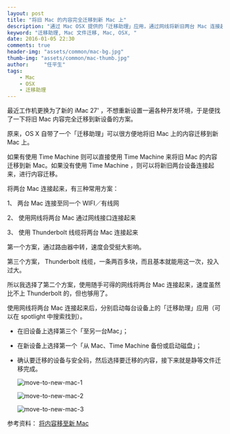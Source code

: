 ```yaml
---
layout: post
title: "将旧 Mac 的内容完全迁移到新 Mac 上"
description: "通过 Mac OSX 提供的「迁移助理」应用，通过网线将新旧两台 Mac 连接起来，就可以将就设备的文件内容完全迁移到新的 Mac 上，更换新设备也很轻松。"
keyword: "迁移助理, Mac 文件迁移, Mac, OSX, "
date: 2016-01-05 22:30
comments: true
header-img: "assets/common/mac-bg.jpg"
thumb-img: "assets/common/mac-thumb.jpg"
author:     "任平生"
tags:
    - Mac
    - OSX
    - 迁移助理
---
```


最近工作机更换为了新的 iMac 27' ，不想重新设置一遍各种开发环境，于是便找了一下将旧 Mac 内容完全迁移到新设备的方案。

原来，OS X  自带了一个「迁移助理」可以很方便地将旧 Mac 上的内容迁移到新 Mac 上。

如果有使用 Time Machine 则可以直接使用 Time Machine 来将旧 Mac 的内容迁移到新 Mac。如果没有使用 Time Machine ，则可以将新旧两台设备连接起来，进行内容迁移。

将两台 Mac 连接起来，有三种常用方案：

1、 两台 Mac 连接至同一个 WIFI／有线网

2、 使用网线将两台 Mac 通过网线接口连接起来

3、 使用 Thunderbolt 线缆将两台 Mac 连接起来



第一个方案，通过路由器中转，速度会受挺大影响。

第三个方案， Thunderbolt 线缆，一条两百多块，而且基本就能用这一次，投入过大。

所以我选择了第二个方案，使用随手可得的网线将两台 Mac 连接起来，速度虽然比不上 Thunderbolt 的，但也够用了。



使用网线将两台 Mac 连接起来后，分别启动每台设备上的「迁移助理」应用（可以在 spotlight 中搜索找到）。

- 在旧设备上选择第三个「至另一台Mac」；


- 在新设备上选择第一个「从 Mac、Time Machine 备份或启动磁盘」；


- 确认要迁移的设备与安全码，然后选择要迁移的内容，接下来就是静等文件迁移完成。
  
  ![move-to-new-mac-1](http://note.rpsh.net/assets/2016/01/move-to-new-mac-1.jpg)
  
  ![move-to-new-mac-2](http://note.rpsh.net/assets/2016/01/move-to-new-mac-2.jpg)
  
  ![move-to-new-mac-3](http://note.rpsh.net/assets/2016/01/move-to-new-mac-3.jpg)



参考资料：
[将内容移至新 Mac](https://support.apple.com/zh-cn/HT204350)